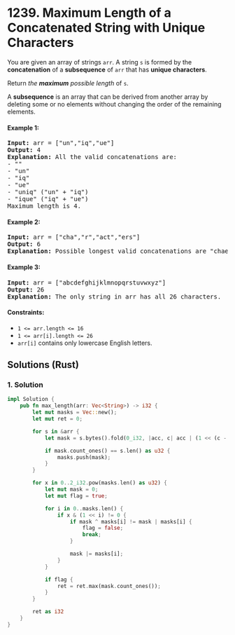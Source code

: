 # 1239. Maximum Length of a Concatenated String with Unique Characters
You are given an array of strings `arr`. A string `s` is formed by the **concatenation** of a **subsequence** of `arr` that has **unique characters**.

Return *the **maximum** possible length* of `s`.

A **subsequence** is an array that can be derived from another array by deleting some or no elements without changing the order of the remaining elements.

#### Example 1:
<pre>
<strong>Input:</strong> arr = ["un","iq","ue"]
<strong>Output:</strong> 4
<strong>Explanation:</strong> All the valid concatenations are:
- ""
- "un"
- "iq"
- "ue"
- "uniq" ("un" + "iq")
- "ique" ("iq" + "ue")
Maximum length is 4.
</pre>

#### Example 2:
<pre>
<strong>Input:</strong> arr = ["cha","r","act","ers"]
<strong>Output:</strong> 6
<strong>Explanation:</strong> Possible longest valid concatenations are "chaers" ("cha" + "ers") and "acters" ("act" + "ers").
</pre>

#### Example 3:
<pre>
<strong>Input:</strong> arr = ["abcdefghijklmnopqrstuvwxyz"]
<strong>Output:</strong> 26
<strong>Explanation:</strong> The only string in arr has all 26 characters.
</pre>

#### Constraints:
* `1 <= arr.length <= 16`
* `1 <= arr[i].length <= 26`
* `arr[i]` contains only lowercase English letters.

## Solutions (Rust)

### 1. Solution
```Rust
impl Solution {
    pub fn max_length(arr: Vec<String>) -> i32 {
        let mut masks = Vec::new();
        let mut ret = 0;

        for s in &arr {
            let mask = s.bytes().fold(0_i32, |acc, c| acc | (1 << (c - b'a')));

            if mask.count_ones() == s.len() as u32 {
                masks.push(mask);
            }
        }

        for x in 0..2_i32.pow(masks.len() as u32) {
            let mut mask = 0;
            let mut flag = true;

            for i in 0..masks.len() {
                if x & (1 << i) != 0 {
                    if mask ^ masks[i] != mask | masks[i] {
                        flag = false;
                        break;
                    }

                    mask |= masks[i];
                }
            }

            if flag {
                ret = ret.max(mask.count_ones());
            }
        }

        ret as i32
    }
}
```
